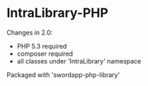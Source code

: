 # IntraLibrary-PHP

Changes in 2.0:
- PHP 5.3 required
- composer required
- all classes under 'IntraLibrary' namespace

Packaged with 'swordapp-php-library'


